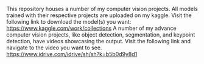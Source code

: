 This repository houses a number of my computer vision projects. All models trained with their respective projects are uploaded on my kaggle. Visit the following link to download the model(s) you want:  
https://www.kaggle.com/work/collections
A number of my advance computer vision projects, like object detection, segmentation, and keypoint detection, have videos showcasing the output. Visit the following link and navigate to the video you want to see.  
https://www.idrive.com/idrive/sh/sh?k=b5b0d9y8d1
